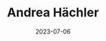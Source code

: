 ---
title: Andrea Hächler
sort: Hachler Andrea
date: 2023-07-06
role: Familienbegleiterin
email: andrea.haechler@adesso-sozialberatung.ch
phone: 062 207 00 17
mobile: 076 246 26 95
edu:
  - Bachelor of Arts in Sozialer Arbeit
  - CAS Praxisausbildnerin Soziale Arbeit FHNW
core:
  - Langjährige Erfahrung in der stationären Arbeit mit Kindern und Jugendlichen
  - Systemische und Ressourcenorientierte Arbeitsweise
---